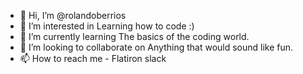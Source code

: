 - 👋 Hi, I’m @rolandoberrios
- 👀 I’m interested in Learning how to code :)
- 🌱 I’m currently learning The basics of the coding world.
- 💞️ I’m looking to collaborate on Anything that would sound like fun.
- 📫 How to reach me - Flatiron slack 

<!---
rolandoberrios/rolandoberrios is a ✨ special ✨ repository because its `README.md` (this file) appears on your GitHub profile.
You can click the Preview link to take a look at your changes.
--->
